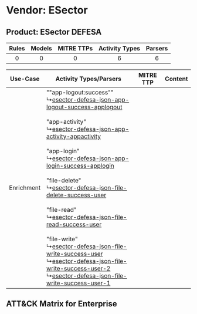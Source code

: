 Vendor: ESector
===============
Product: ESector DEFESA
-----------------------
| Rules | Models | MITRE TTPs | Activity Types | Parsers |
|:-----:|:------:|:----------:|:--------------:|:-------:|
|   0   |   0    |     0      |       6        |    6    |

|  Use-Case  | Activity Types/Parsers    | MITRE TTP | Content    |
|:----------:| ---- | --------- | ---- |
| Enrichment |  ""app-logout:success""<br> ↳[esector-defesa-json-app-logout-success-applogout](Ps/pC_esectordefesajsonapplogoutsuccessapplogout.md)<br><br> "app-activity"<br> ↳[esector-defesa-json-app-activity-appactivity](Ps/pC_esectordefesajsonappactivityappactivity.md)<br><br> "app-login"<br> ↳[esector-defesa-json-app-login-success-applogin](Ps/pC_esectordefesajsonapploginsuccessapplogin.md)<br><br> "file-delete"<br> ↳[esector-defesa-json-file-delete-success-user](Ps/pC_esectordefesajsonfiledeletesuccessuser.md)<br><br> "file-read"<br> ↳[esector-defesa-json-file-read-success-user](Ps/pC_esectordefesajsonfilereadsuccessuser.md)<br><br> "file-write"<br> ↳[esector-defesa-json-file-write-success-user](Ps/pC_esectordefesajsonfilewritesuccessuser.md)<br> ↳[esector-defesa-json-file-write-success-user-2](Ps/pC_esectordefesajsonfilewritesuccessuser2.md)<br> ↳[esector-defesa-json-file-write-success-user-1](Ps/pC_esectordefesajsonfilewritesuccessuser1.md)<br> |    | [](RM/r_m_esector_esector_defesa_Enrichment.md) |

ATT&CK Matrix for Enterprise
----------------------------
